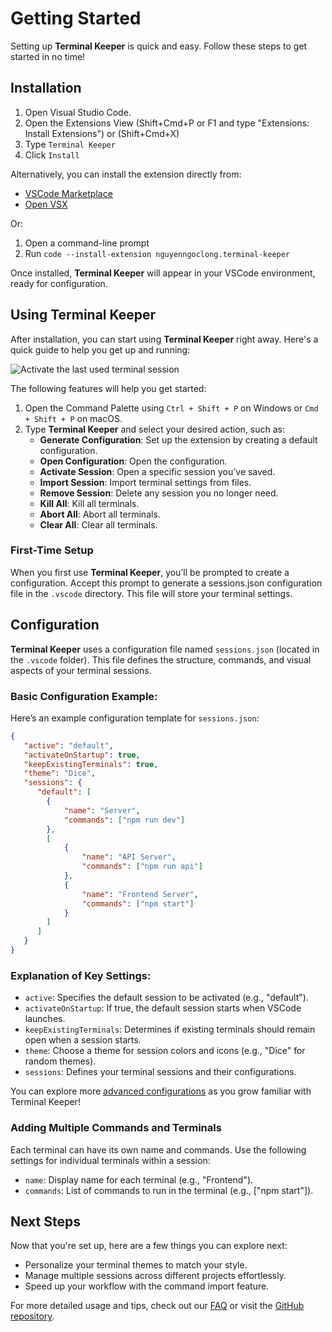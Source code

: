 # Getting Started

Setting up **Terminal Keeper** is quick and easy. Follow these steps to get started in no time!

## Installation

1. Open Visual Studio Code.
2. Open the Extensions View (Shift+Cmd+P or F1 and type "Extensions: Install Extensions") or (Shift+Cmd+X)
3. Type `Terminal Keeper`
4. Click `Install`

Alternatively, you can install the extension directly from:

- [VSCode Marketplace](https://marketplace.visualstudio.com/items?itemName=nguyenngoclong.terminal-keeper)
- [Open VSX](https://open-vsx.org/extension/nguyenngoclong/terminal-keeper)

Or:

1. Open a command-line prompt
2. Run `code --install-extension nguyenngoclong.terminal-keeper`

Once installed, **Terminal Keeper** will appear in your VSCode environment, ready for configuration.

## Using Terminal Keeper

After installation, you can start using **Terminal Keeper** right away. Here's a quick guide to help you get up and running:

![Activate the last used terminal session](https://github.com/nguyenngoclongdev/cdn/raw/HEAD/images/terminal-keeper/active-default-session.gif)

The following features will help you get started:

1. Open the Command Palette using `Ctrl + Shift + P` on Windows or `Cmd + Shift + P` on macOS.
2. Type **Terminal Keeper** and select your desired action, such as:
    - **Generate Configuration**: Set up the extension by creating a default configuration.
    - **Open Configuration**: Open the configuration.
    - **Activate Session**: Open a specific session you’ve saved.
    - **Import Session**: Import terminal settings from files.
    - **Remove Session**: Delete any session you no longer need.
    - **Kill All**: Kill all terminals.
    - **Abort All**: Abort all terminals.
    - **Clear All**: Clear all terminals.

### First-Time Setup

When you first use **Terminal Keeper**, you’ll be prompted to create a configuration. Accept this prompt to generate a sessions.json configuration file in the `.vscode` directory. This file will store your terminal settings.


## Configuration

**Terminal Keeper** uses a configuration file named `sessions.json` (located in the `.vscode` folder). This file defines the structure, commands, and visual aspects of your terminal sessions.

### Basic Configuration Example:

Here’s an example configuration template for `sessions.json`:

```json
{
   "active": "default",
   "activateOnStartup": true,
   "keepExistingTerminals": true,
   "theme": "Dice",
   "sessions": {
      "default": [
        {
            "name": "Server",
            "commands": ["npm run dev"]
        },
        [
            {
                "name": "API Server",
                "commands": ["npm run api"]
            },
            {
                "name": "Frontend Server",
                "commands": ["npm start"]
            }
        ]
      ]
   }
}
```

### Explanation of Key Settings:

- `active`: Specifies the default session to be activated (e.g., "default").
- `activateOnStartup`: If true, the default session starts when VSCode launches.
- `keepExistingTerminals`: Determines if existing terminals should remain open when a session starts.
- `theme`: Choose a theme for session colors and icons (e.g., "Dice" for random themes).
- `sessions`: Defines your terminal sessions and their configurations.

You can explore more [advanced configurations](../manage/configuration.md) as you grow familiar with Terminal Keeper!

### Adding Multiple Commands and Terminals

Each terminal can have its own name and commands. Use the following settings for individual terminals within a session:

- `name`: Display name for each terminal (e.g., "Frontend").
- `commands`: List of commands to run in the terminal (e.g., ["npm start"]).

## Next Steps

Now that you're set up, here are a few things you can explore next:
- Personalize your terminal themes to match your style.
- Manage multiple sessions across different projects effortlessly.
- Speed up your workflow with the command import feature.

For more detailed usage and tips, check out our [FAQ](https://github.com/nguyenngoclongdev/vs-terminal-keeper/issues) or visit the [GitHub repository](https://github.com/nguyenngoclongdev/vs-terminal-keeper).